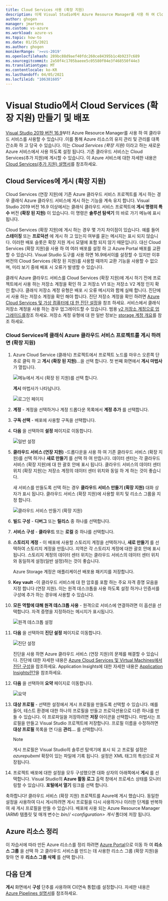 ```yaml
---
title: Cloud Services 사용 (확장 지원)
description: 이제 Visual Studio에서 Azure Resource Manager를 사용 하 여 Cloud Services (확장 지원)를 만들고 배포 하는 방법을 알아봅니다.
author: ghogen
manager: jmartens
ms.custom: vs-azure
ms.workload: azure-vs
ms.topic: how-to
ms.date: 01/25/2021
ms.author: ghogen
monikerRange: '>=vs-2019'
ms.openlocfilehash: 289bc88d9aef40fdc260ce84395b1c4b9237c689
ms.sourcegitcommit: 2a50f4c1705baeee5c05580f04e3f468550f44e3
ms.translationtype: MT
ms.contentlocale: ko-KR
ms.lasthandoff: 04/05/2021
ms.locfileid: "106381605"
---
```

# <a name="create-and-deploy-to-cloud-services-extended-support-in-visual-studio"></a>Visual Studio에서 Cloud Services (확장 지원) 만들기 및 배포

[Visual Studio 2019 버전 16.9](https://visualstudio.microsoft.com/vs/)부터 Azure Resource Manager를 사용 하 여 클라우드 서비스를 사용할 수 있습니다 .이를 통해 Azure 리소스의 유지 관리 및 관리를 대폭 간소화 하 고 당국 수 있습니다. 이는 *Cloud Services (확장 지원)* 이라고 하는 새로운 Azure 서비스에서 사용 하도록 설정 됩니다. 기존 클라우드 서비스는 Cloud Services(추가 지원)에 게시할 수 있습니다. 이 Azure 서비스에 대한 자세한 내용은 [Cloud Services(추가 지원) 설명서](/azure/cloud-services-extended-support/overview)를 참조하세요.

## <a name="publish-to-cloud-services-extended-support"></a>Cloud Services에 게시 (확장 지원)

Cloud Services (연장 지원)에 기존 Azure 클라우드 서비스 프로젝트를 게시 하는 경우 클래식 Azure 클라우드 서비스에 게시 하는 기능을 계속 유지 합니다. Visual Studio 2019 버전 16.9 이상에서는 클래식 클라우드 서비스 프로젝트에 **게시 명령의 특수** 버전 **(확장 된 지원)** 이 있습니다. 이 명령은 **솔루션 탐색기** 의 바로 가기 메뉴에 표시 됩니다.

Cloud Services (확장 지원)에 게시 하는 경우 몇 가지 차이점이 있습니다. 예를 들어 **스테이징** 또는 **프로덕션** 에 게시 하 고 있는지 여부를 묻는 메시지는 표시 되지 않습니다. 이러한 배포 슬롯은 확장 지원 게시 모델에 포함 되지 않기 때문입니다. 대신 Cloud Services (확장 지원)을 사용 하 여 여러 배포를 설정 하 고 Azure Portal 배포를 교환할 수 있습니다. Visual Studio 도구를 사용 하면 16.9에서이를 설정할 수 있지만 이후 버전의 Cloud Services (확장 된 지원)를 사용할 때까지 교환 기능을 사용할 수 없으며, 미리 보기 중에 배포 시 오류가 발생할 수 있습니다.

클래식 Azure 클라우드 서비스를 Cloud Services (확장 지원)에 게시 하기 전에 프로젝트에서 사용 하는 저장소 계정을 확인 하 고 저장소 V1 또는 저장소 V2 계정 인지 확인 합니다. 클래식 저장소 계정 유형은 배포 시 오류 메시지와 함께 실패 합니다. 진단에서 사용 하는 저장소 계정을 확인 해야 합니다. 진단 저장소 계정을 확인 하려면 [Azure Cloud Services 및 가상 컴퓨터에 대 한 진단 설정](vs-azure-tools-diagnostics-for-cloud-services-and-virtual-machines.md)을 참조 하세요. 서비스에서 클래식 저장소 계정을 사용 하는 경우 업그레이드할 수 있습니다. 범용 [v2 저장소 계정으로 업그레이드를](/azure/storage/common/storage-account-upgrade?tabs=azure-portal)참조 하세요.  저장소 계정 유형에 대 한 일반 정보는 [storage 계정 개요](/azure/storage/common/storage-account-overview)를 참조 하세요.

### <a name="to-publish-a-classic-azure-cloud-service-project-to-cloud-services-extended-support"></a>Cloud Services에 클래식 Azure 클라우드 서비스 프로젝트를 게시 하려면 (확장 지원)

1. Azure Cloud Service (클래식) 프로젝트에서 프로젝트 노드를 마우스 오른쪽 단추로 클릭 하 고 **게시 (확장 된 지원)**...을 선택 합니다. 첫 번째 화면에서 **게시 마법사** 가 열립니다.

   ![메뉴에서 게시 (확장 된 지원)를 선택 합니다.](./media/cloud-services-extended-support/publish-commands-on-menu.png)

   **게시** 마법사가 나타납니다.

   ![로그인 페이지](./media/cloud-services-extended-support/publish-step1.png)

1. **계정** - 계정을 선택하거나 계정 드롭다운 목록에서 **계정 추가** 를 선택합니다.

1. **구독 선택** - 배포에 사용할 구독을 선택합니다.

1. **다음** 을 선택하여 **설정** 페이지로 이동합니다.

   ![일반 설정](./media/cloud-services-extended-support/publish-settings.png)

1. **클라우드 서비스 (연장 지원)** -드롭다운을 사용 하 여 기존 클라우드 서비스 (확장 지원)를 선택 하거나 **새로 만들기** 를 선택 하 여 만듭니다. 데이터 센터는 각 클라우드 서비스 (확장 지원)에 대 한 괄호 안에 표시 됩니다. 클라우드 서비스의 데이터 센터 위치 (확장 지원)는 저장소 계정의 데이터 센터 위치와 동일 하 게 하는 것이 좋습니다.

   새 서비스를 만들도록 선택 하는 경우 **클라우드 서비스 만들기 (확장 지원)** 대화 상자가 표시 됩니다. 클라우드 서비스 (확장 지원)에 사용할 위치 및 리소스 그룹을 지정 합니다.

   ![클라우드 서비스 만들기 (확장 지원)](./media/cloud-services-extended-support/extended-support-dialog.png)

1. **빌드 구성** - **디버그** 또는 **릴리스** 중 하나를 선택합니다.

1. **서비스 구성** - **클라우드** 또는 **로컬** 중 하나를 선택합니다.

1. **스토리지 계정** - 이 배포에 사용할 스토리지 계정을 선택하거나, **새로 만들기** 를 선택하여 스토리지 계정을 만듭니다. 지역은 각 스토리지 계정에 대한 괄호 안에 표시됩니다. 스토리지 계정의 데이터 센터 위치는 클라우드 서비스의 데이터 센터 위치와 동일하게 설정(일반 설정)하는 것이 좋습니다.

   Azure Storage 계정은 애플리케이션 배포용 패키지를 저장합니다.

1. **Key vault** -이 클라우드 서비스에 대 한 암호를 포함 하는 주요 자격 증명 모음을 지정 합니다 (연장 지원). 이는 원격 데스크톱을 사용 하도록 설정 하거나 인증서를 구성에 추가 하는 경우에 사용할 수 있습니다.

1. **모든 역할에 대해 원격 데스크톱 사용** - 원격으로 서비스에 연결하려면 이 옵션을 선택합니다. 자격 증명을 지정하라는 메시지가 표시됩니다.

   ![원격 데스크톱 설정](./media/cloud-services-extended-support/remote-desktop-configuration.png)

1. **다음** 을 선택하여 **진단 설정** 페이지로 이동합니다.

   ![진단 설정](./media/cloud-services-extended-support/diagnostics-settings.png)

   진단을 사용 하면 Azure 클라우드 서비스 (연장 지원)의 문제를 해결할 수 있습니다. 진단에 대한 자세한 내용은 [Azure Cloud Services 및 Virtual Machines에서 진단 구성](./vs-azure-tools-diagnostics-for-cloud-services-and-virtual-machines.md)을 참조하세요. Application Insights에 대한 자세한 내용은 [Application Insights란?](/azure/application-insights/app-insights-overview)을 참조하세요.

1. **다음** 을 선택하여 **요약** 페이지로 이동합니다.

   ![요약](./media/cloud-services-extended-support/publish-summary.png)

1. **대상 프로필** - 선택한 설정에서 게시 프로필을 만들도록 선택할 수 있습니다. 예를 들어, 테스트 환경에 대한 하나의 프로필을 만들고 프로덕션용으로 다른 하나를 만들 수 있습니다. 이 프로파일을 저장하려면 **저장** 아이콘을 선택합니다. 마법사는 프로필을 만들고 Visual Studio 프로젝트에 저장합니다. 프로필 이름을 수정하려면 **대상 프로필** 목록을 연 다음 **관리...** 를 선택합니다.

   > [!Note]
   > 게시 프로필은 Visual Studio의 솔루션 탐색기에 표시 되 고 프로필 설정은 *azurepubxml* 확장이 있는 파일에 기록 됩니다. 설정은 XML 태그의 특성으로 저장됩니다.

1. 프로젝트 배포에 대한 설정을 모두 구성했으면 대화 상자의 아래쪽에서 **게시** 를 선택합니다. Visual Studio의 **Azure 활동 로그** 출력 창에서 프로세스 상태를 모니터링할 수 있습니다. **포털에서 열기** 링크를 선택 합니다. 

축하합니다! 클라우드 서비스 (확장 지원) 프로젝트를 Azure에 게시 했습니다. 동일한 설정을 사용하여 다시 게시하려면 게시 프로필을 다시 사용하거나 이러한 단계를 반복하여 새 게시 프로필을 만들 수 있습니다. 배포에 사용 되는 Azure Resource Manager (ARM) 템플릿 및 매개 변수는 *bin// \<configuration\> 게시* 폴더에 저장 됩니다.

## <a name="clean-up-azure-resources"></a>Azure 리소스 정리

이 자습서에 따라 만든 Azure 리소스를 정리 하려면 [Azure Portal](https://portal.azure.com)으로 이동 하 여 **리소스 그룹** 을 선택 하 고 클라우드 서비스를 만드는 데 사용한 리소스 그룹 (확장 지원)을 찾아 연 후 **리소스 그룹 삭제** 를 선택 합니다.

## <a name="next-steps"></a>다음 단계

**게시** 화면에서 **구성** 단추를 사용하여 CI(연속 통합)를 설정합니다. 자세한 내용은 [Azure Pipelines 설명서](/azure/devops/pipelines/?view=azure-devops&preserve-view=true)를 참조하세요.
